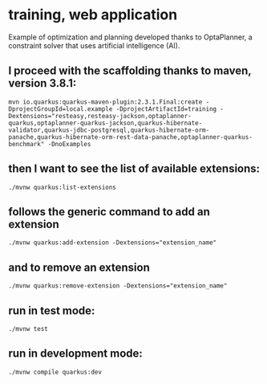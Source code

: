 # training,  web application

Example of optimization and planning developed thanks to OptaPlanner, a constraint solver that uses artificial intelligence (AI).

## I proceed with the scaffolding thanks to maven, version 3.8.1:
```
mvn io.quarkus:quarkus-maven-plugin:2.3.1.Final:create -DprojectGroupId=local.example -DprojectArtifactId=training -Dextensions="resteasy,resteasy-jackson,optaplanner-quarkus,optaplanner-quarkus-jackson,quarkus-hibernate-validator,quarkus-jdbc-postgresql,quarkus-hibernate-orm-panache,quarkus-hibernate-orm-rest-data-panache,optaplanner-quarkus-benchmark" -DnoExamples
```

## then I want to see the list of available extensions:
```
./mvnw quarkus:list-extensions
```

## follows the generic command to add an extension
```
./mvnw quarkus:add-extension -Dextensions="extension_name"
```

## and to remove an extension
```
./mvnw quarkus:remove-extension -Dextensions="extension_name"
```

## run in test mode:
```
./mvnw test
```

## run in development mode:
```
./mvnw compile quarkus:dev
```
